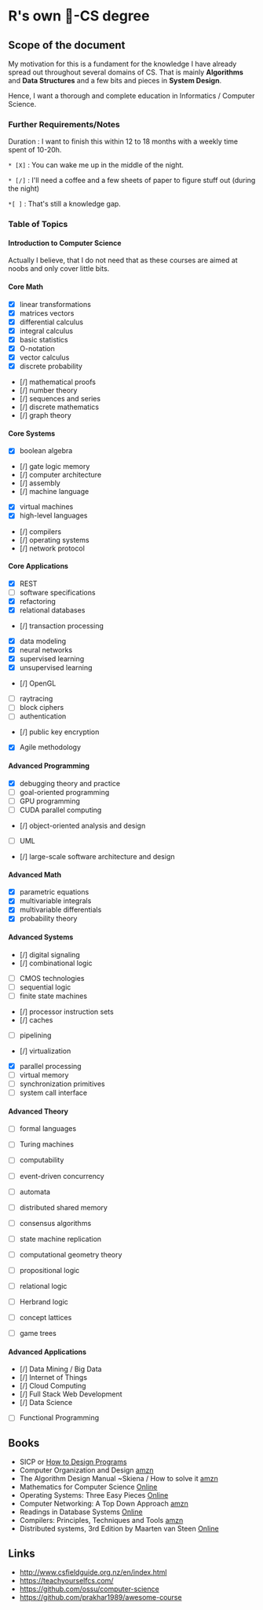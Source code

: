 # R's own :rocket:-CS degree

## Scope of the document

My motivation for this is a fundament for the knowledge I have already spread out throughout several domains of CS. That is mainly **Algorithms** and **Data Structures** and a few bits and pieces in **System Design**.

Hence, I want a thorough and complete education in Informatics / Computer Science.

### Further Requirements/Notes

Duration
  : I want to finish this within 12 to 18 months with a weekly time spent of 10-20h.

`* [X]`
  : You can wake me up in the middle of the night.

`* [/]`
  : I'll need a coffee and a few sheets of paper to figure stuff out (during the night)
  
`*[ ]`
  : That's still a knowledge gap.


### Table of Topics

#### Introduction to Computer Science

Actually I believe, that I do not need that as these courses are aimed at noobs and only cover little bits.

####  Core Math

* [X] linear transformations
* [X] matrices vectors
* [X] differential calculus
* [X] integral calculus
* [X] basic statistics
* [X] O-notation
* [X] vector calculus
* [X] discrete probability
* [/] mathematical proofs
* [/] number theory
* [/] sequences and series
* [/] discrete mathematics
* [/] graph theory

#### Core Systems

* [X] boolean algebra
* [/] gate logic memory
* [/] computer architecture
* [/] assembly
* [/] machine language
* [X] virtual machines
* [X] high-level languages
* [/] compilers
* [/] operating systems
* [/] network protocol

#### Core Applications

* [X] REST
* [ ] software specifications
* [X] refactoring
* [X] relational databases
* [/] transaction processing
* [X] data modeling
* [X] neural networks
* [X] supervised learning
* [X] unsupervised learning
* [/] OpenGL
* [ ] raytracing
* [ ] block ciphers
* [ ] authentication
* [/] public key encryption
* [X] Agile methodology

#### Advanced Programming

* [X] debugging theory and practice
* [ ] goal-oriented programming
* [ ] GPU programming
* [ ] CUDA parallel computing
* [/] object-oriented analysis and design
* [ ] UML
* [/] large-scale software architecture and design

#### Advanced Math

* [X] parametric equations
* [X] multivariable integrals
* [X] multivariable differentials
* [X] probability theory

#### Advanced Systems

* [/] digital signaling
* [/] combinational logic
* [ ] CMOS technologies
* [ ] sequential logic
* [ ] finite state machines
* [/] processor instruction sets
* [/] caches
* [ ] pipelining
* [/] virtualization
* [X] parallel processing
* [ ] virtual memory
* [ ] synchronization primitives
* [ ] system call interface

#### Advanced Theory

* [ ] formal languages
* [ ] Turing machines
* [ ] computability
* [ ] event-driven concurrency
* [ ] automata
* [ ] distributed shared memory
* [ ] consensus algorithms
* [ ] state machine replication
* [ ] computational geometry theory
* [ ] propositional logic
* [ ] relational logic
* [ ] Herbrand logic
* [ ] concept lattices
* [ ] game trees


#### Advanced Applications

* [/] Data Mining /  Big Data
* [/] Internet of Things
* [/] Cloud Computing
* [/] Full Stack Web Development
* [/] Data Science
* [ ] Functional Programming

## Books

* SICP or [How to Design Programs](https://htdp.org/)
* Computer Organization and Design [amzn](https://www.amazon.com/Computer-Organization-Design-Fifth-Architecture/dp/0124077269?pldnSite=1)
* The Algorithm Design Manual ~Skiena / How to solve it [amzn](https://www.amazon.com/How-Solve-Mathematical-Princeton-Science/dp/069116407X/?pldnSite=1)
* Mathematics for Computer Science [Online](https://courses.csail.mit.edu/6.042/spring17/mcs.pdf)
* Operating Systems: Three Easy Pieces [Online](http://pages.cs.wisc.edu/~remzi/OSTEP/)
* Computer Networking: A Top Down Approach [amzn](https://www.amazon.com/Computer-Networking-Top-Down-Approach-7th/dp/0133594149/?pldnSite=1)
* Readings in Database Systems [Online](http://www.redbook.io/)
* Compilers: Principles, Techniques and Tools [amzn](https://www.amazon.com/Compilers-Principles-Techniques-Tools-2nd/dp/0321486811?pldnSite=1)
* Distributed systems, 3rd Edition by Maarten van Steen [Online](https://www.distributed-systems.net/index.php/books/distributed-systems-3rd-edition-2017/)

## Links

* http://www.csfieldguide.org.nz/en/index.html
* https://teachyourselfcs.com/
* https://github.com/ossu/computer-science
* https://github.com/prakhar1989/awesome-course
